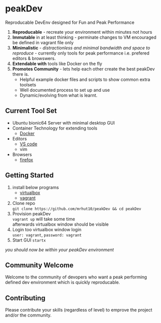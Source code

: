# peakDev
Reproducable DevEnv designed for Fun and Peak Performance

1. **Reproducable** - recreate your environment within minutes not hours 
3. **Immutable** in at least thinking -  perminate changes to VM encouraged be defined in vagrant file only
4. **Minimalistic** - *distractionless and minimal bandwidth and space to reproduce* - currently only tools for peak performance i.e. prefered editors & browswers.
4. **Extendable with** tools like Docker on the fly
5. **Promotes Community** - lets help each other create the best peakDev there is.
    * Helpful example docker files and scripts to show common extra toolsets
    * Well documented process to set up and use
    * Dynamic/evolving from what is learnt.


## Current Tool Set
* Ubuntu bionic64 Server with minimal desktop GUI
* Container Technology for extending tools
  * [Docker](https://www.docker.com/)
* Editors
  * [VS code](https://code.visualstudio.com/)
  * vim
* Browsers
  * [firefox](https://www.mozilla.org/en-US/firefox/)

## Getting Started
1. install below programs
    * [virtualbox](https://www.virtualbox.org/)  
    * [vagrant](https://www.vagrantup.com/) 
2. Clone repo  
`git clone https://github.com/mrhut10/peakDev && cd peakDev`
4. Provision peakDev  
`vagrant up`
will take some time  
afterwards virtualbox window should be visible
5. Login too virtualbox window login  
`user: vagrant`, `password: vagrant`
6. Start GUI `startx`  

*you should now be within your peakDev environment*
## Community Welcome 
  Welcome to the community of devopers who want a peak performing defined dev environment which is quickly reproducable.
## Contributing
  Please contribute your skills (regardless of level) to emprove the project and/or the community.